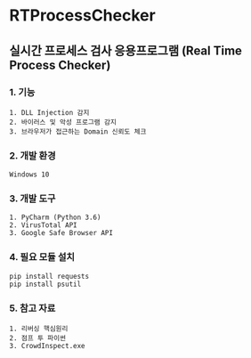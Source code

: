 # RTProcessChecker
## 실시간 프로세스 검사 응용프로그램 (Real Time Process Checker) 
### 1. 기능
    1. DLL Injection 감지 
    2. 바이러스 및 악성 프로그램 감지 
    3. 브라우저가 접근하는 Domain 신뢰도 체크
### 2. 개발 환경
    Windows 10
### 3. 개발 도구
    1. PyCharm (Python 3.6)
    2. VirusTotal API
    3. Google Safe Browser API
### 4. 필요 모듈 설치
    pip install requests
    pip install psutil
### 5. 참고 자료
    1. 리버싱 핵심원리
    2. 점프 투 파이썬
    3. CrowdInspect.exe